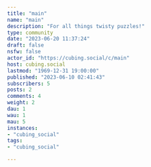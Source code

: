 ```yaml
---
title: "main" 
name: "main"
description: "For all things twisty puzzles!"
type: community
date: "2023-06-20 11:37:24"
draft: false
nsfw: false
actor_id: "https://cubing.social/c/main"
host: cubing.social
lastmod: "1969-12-31 19:00:00"
published: "2023-06-10 02:41:43"
subscribers: 5
posts: 2
comments: 4
weight: 2
dau: 1
wau: 1
mau: 5
instances:
- "cubing_social"
tags: 
- "cubing_social"

---
```

